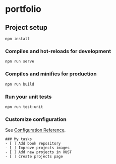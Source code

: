 # portfolio

## Project setup
```
npm install
```

### Compiles and hot-reloads for development
```
npm run serve
```

### Compiles and minifies for production
```
npm run build
```

### Run your unit tests
```
npm run test:unit
```

### Customize configuration
See [Configuration Reference](https://cli.vuejs.org/config/).


```[tasklist]
### My tasks
- [ ] Add book repository
- [ ] Improve projects images
- [ ] Add new projects in RUST
- [ ] Create projects page
```


